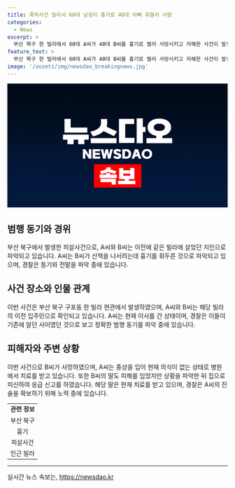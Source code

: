 ```yaml
---
title: 폭력사건 빌라서 60대 남성이 흉기로 40대 아빠 휘둘러 사망
categories:
  - News
excerpt: >
  부산 북구 한 빌라에서 60대 A씨가 40대 B씨를 흉기로 찔러 사망시키고 자해한 사건이 발생했습니다. B씨의 딸이 아버지를 발견하고 경찰에 신고했으며, A씨는 중태 상태로 병원에서 치료를 받고 있습니다. 두 사람은 이전에 같은 빌라에 살았던 관계로, 정확한 동기는 파악 중이며, 타인의 개입은 없는 것으로 보입니다. A씨의 진술을 기다리는 중이니 추가 정보는 없습니다.
feature_text: >
  부산 북구 한 빌라에서 60대 A씨가 40대 B씨를 흉기로 찔러 사망시키고 자해한 사건이 발생했습니다. B씨의 딸이 아버지를 발견하고 경찰에 신고했으며, A씨는 중태 상태로 병원에서 치료를 받고 있습니다. 두 사람은 이전에 같은 빌라에 살았던 관계로, 정확한 동기는 파악 중이며, 타인의 개입은 없는 것으로 보입니다. A씨의 진술을 기다리는 중이니 추가 정보는 없습니다.
image: '/assets/img/newsdao_breakingnews.jpg'
---
```


<p><img src="/assets/img/newsdao_breakingnews.jpg" alt="ontimetimes 속보" /></p>

<h2 data-ke-size="size26">범행 동기와 경위</h2>

<p data-ke-size="size16">부산 북구에서 발생한 피살사건으로, A씨와 B씨는 이전에 같은 빌라에 살았던 지인으로 파악되고 있습니다. A씨는 B씨가 산책을 나서려는데 흉기를 휘두른 것으로 파악되고 있으며, 경찰은 동기와 전말을 파악 중에 있습니다.</p>

<h2 data-ke-size="size26">사건 장소와 인물 관계</h2>

<p data-ke-size="size16">이번 사건은 부산 북구 구포동 한 빌라 현관에서 발생하였으며, A씨와 B씨는 해당 빌라의 이전 입주민으로 확인되고 있습니다. A씨는 현재 이사를 간 상태이며, 경찰은 이들이 기존에 알던 사이였던 것으로 보고 정확한 범행 동기를 파악 중에 있습니다.</p>

<h2 data-ke-size="size26">피해자와 주변 상황</h2>

<p data-ke-size="size16">이번 사건으로 B씨가 사망하였으며, A씨는 중상을 입어 현재 의식이 없는 상태로 병원에서 치료를 받고 있습니다. 또한 B씨의 딸도 피해를 입었지만 상황을 파악한 뒤 집으로 피신하여 응급 신고를 하였습니다. 해당 딸은 현재 치료를 받고 있으며, 경찰은 A씨의 진술을 확보하기 위해 노력 중에 있습니다.</p>

<table>
    <tr>
        <td style="text-align: center; height: 17px;"><b>관련 정보</b></td>
    </tr>
    <tr>
        <td style="text-align: center; height: 17px;">부산 북구</td>
    </tr>
    <tr>
        <td style="text-align: center; height: 17px;">흉기</td>
    </tr>
    <tr>
        <td style="text-align: center; height: 17px;">피살사건</td>
    </tr>
    <tr>
        <td style="text-align: center; height: 17px;">인근 빌라</td>
    </tr>
</table>

<hr>

<p data-ke-size="size16"></p>
실시간 뉴스 속보는, <a href="https://newsdao.kr" rel="dofollow">https://newsdao.kr</a>


